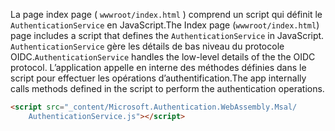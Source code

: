 <span data-ttu-id="c0394-101">La page index page ( `wwwroot/index.html` ) comprend un script qui définit le `AuthenticationService` en JavaScript.</span><span class="sxs-lookup"><span data-stu-id="c0394-101">The Index page (`wwwroot/index.html`) page includes a script that defines the `AuthenticationService` in JavaScript.</span></span> <span data-ttu-id="c0394-102">`AuthenticationService` gère les détails de bas niveau du protocole OIDC.</span><span class="sxs-lookup"><span data-stu-id="c0394-102">`AuthenticationService` handles the low-level details of the the OIDC protocol.</span></span> <span data-ttu-id="c0394-103">L’application appelle en interne des méthodes définies dans le script pour effectuer les opérations d’authentification.</span><span class="sxs-lookup"><span data-stu-id="c0394-103">The app internally calls methods defined in the script to perform the authentication operations.</span></span>

```html
<script src="_content/Microsoft.Authentication.WebAssembly.Msal/
    AuthenticationService.js"></script>
```
